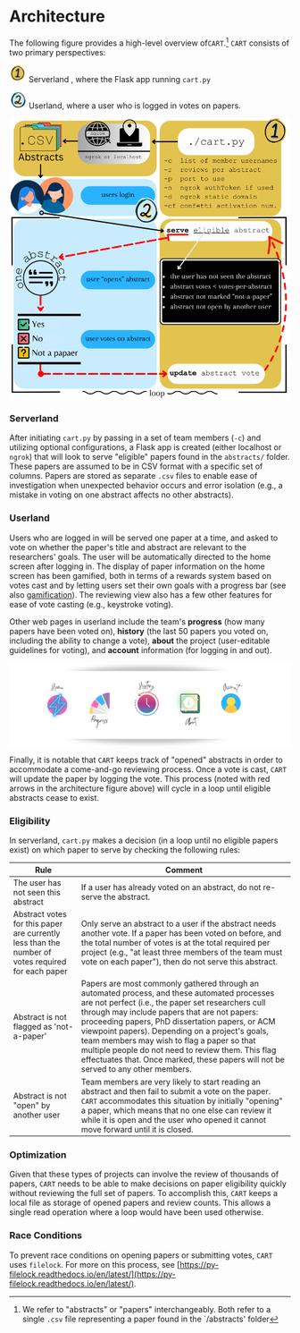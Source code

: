 # Architecture

The following figure provides a high-level overview of`CART`.[^1]  `CART` consists of two primary perspectives: 

<img src="../img/one.png" alt="one" style="zoom:3%;" /> Serverland , where the Flask app running `cart.py` 



<img src="../img/two.png" alt="one" style="zoom:3%;" /> Userland, where a user who is logged in votes on papers. 

<img src="../img/architecture.svg" alt="architecture" style="zoom: 120%; display: block; margin: 0px auto;" />

### Serverland 

After initiating `cart.py` by passing in a set of team members (`-c`) and utilizing optional configurations, a Flask app is created (either localhost or `ngrok`) that will look to serve "eligible" papers found in the `abstracts/` folder. These papers are assumed to be in CSV format with a specific set of columns. Papers are stored as separate `.csv` files to enable ease of investigation when unexpected behavior occurs and error isolation (e.g., a mistake in voting on one abstract affects no other abstracts).   

### Userland 

Users who are logged in will be served one paper at a time, and asked to vote on whether the paper's title and abstract are relevant to the researchers' goals. The user will be automatically directed to the home screen after logging in. The display of paper information on the home screen has been gamified, both in terms of a rewards system based on votes cast and by letting users set their own goals with a progress bar (see also [gamification](https://nathanreitinger.github.io/CART/gamification/)). The reviewing view also has a few other features for ease of vote casting (e.g., keystroke voting). 

Other web pages in userland include the team's **progress** (how many papers have been voted on), **history** (the last 50 papers you voted on, including the ability to change a vote), **about** the project (user-editable guidelines for voting), and **account** information (for logging in and out). 



<img src="/img/dock.svg" alt="tabs on webpage" style="zoom: 100%; display: block; margin: 0px auto;" />

Finally, it is notable that `CART` keeps track of "opened" abstracts in order to accommodate a come-and-go reviewing process. Once a vote is cast, `CART` will update the paper by logging the vote. This process (noted with red arrows in the architecture figure above) will cycle in a loop until eligible abstracts cease to exist. 

### Eligibility 

In serverland, `cart.py` makes a decision (in a loop until no eligible papers exist) on which paper to serve by checking the following rules: 

| Rule                                                         | Comment                                                      |
| ------------------------------------------------------------ | ------------------------------------------------------------ |
| The user has not seen this abstract                          | If a user has already voted on an abstract, do not re-serve the abstract. |
| Abstract votes for this paper are currently less than the number of votes required for each paper | Only serve an abstract to a user if the abstract needs another vote. If a paper has been voted on before, and the total number of votes is at the total required per project (e.g., "at least three members of the team must vote on each paper"), then do not serve this abstract. |
| Abstract is not flagged as 'not-a-paper'                     | Papers are most commonly gathered through an automated process, and these automated processes are not perfect (i.e., the paper set researchers cull through may include papers that are not papers: proceeding papers, PhD dissertation papers, or ACM viewpoint papers). Depending on a project's goals, team members may wish to flag a paper so that multiple people do not need to review them. This flag effectuates that. Once marked, these papers will not be served to any other members. |
| Abstract is not "open" by another user                       | Team members are very likely to start reading an abstract and then fail to submit a vote on the paper. `CART` accommodates this situation by initially "opening" a paper, which means that no one else can review it while it is open and the user who opened it cannot move forward until it is closed. |

### Optimization

Given that these types of projects can involve the review of thousands of papers, `CART` needs to be able to make decisions on paper eligibility quickly without reviewing the full set of papers. To accomplish this, `CART` keeps a local file as storage of opened papers and review counts. This allows a single read operation where a loop would have been used otherwise. 

### Race Conditions

To prevent race conditions on opening papers or submitting votes, `CART` uses `filelock`. For more on this process, see [https://py-filelock.readthedocs.io/en/latest/](https://py-filelock.readthedocs.io/en/latest/).



[^1]: We refer to "abstracts" or "papers" interchangeably. Both refer to a single `.csv` file representing a paper found in the `/abstracts' folder
